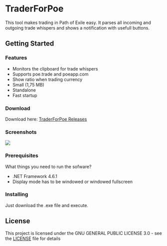 # TraderForPoe
This tool makes trading in Path of Exile easy. It parses all incoming and outgoing trade whispers and shows a notification with usefull buttons.

## Getting Started

### Features
- Monitors the clipboard for trade whispers
- Supports poe.trade and poeapp.com
- Show ratio when trading currency
- Small (1,75 MB)
- Standalone
- Fast startup


### Download
Download here: [TraderForPoe Releases](https://github.com/labo89/TraderForPoe/releases)

### Screenshots
![](https://github.com/labo89/TraderForPoe/blob/master/Screenshots/screen_03.PNG?raw=true "")

### Prerequisites

What things you need to run the sofware?
- .NET Framework 4.6.1
- Display mode has to be windowed or windowed fullscreen

### Installing

Just download the .exe file and execute.

## License

This project is licensed under the GNU GENERAL PUBLIC LICENSE 3.0 - see the [LICENSE](LICENSE.md) file for details

